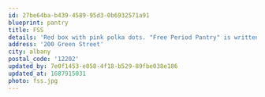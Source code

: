 ```yaml
---
id: 27be64ba-b439-4589-95d3-0b6932571a91
blueprint: pantry
title: FSS
details: 'Red box with pink polka dots. "Free Period Pantry" is written on the side. This pantry is found in the garden bed outside the Family Self Sufficiency office.'
address: '200 Green Street'
city: albany
postal_code: '12202'
updated_by: 7e0f1453-e058-4f18-b529-89fbe038e186
updated_at: 1687915031
photo: fss.jpg
---
```

